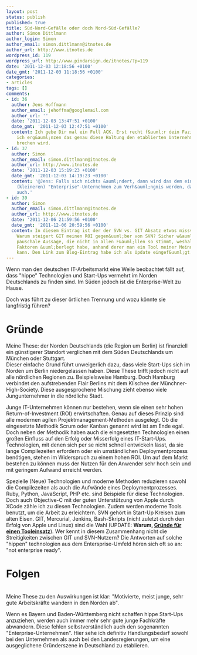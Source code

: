 ```yaml
---
layout: post
status: publish
published: true
title: Süd-Nord-Gefälle oder doch Nord-Süd-Gefälle?
author: Simon Dittlmann
author_login: Simon
author_email: simon.dittlmann@itnotes.de
author_url: http://www.itnotes.de
wordpress_id: 119
wordpress_url: http://www.pindarsign.de/itnotes/?p=119
date: '2011-12-03 12:18:56 +0100'
date_gmt: '2011-12-03 11:18:56 +0100'
categories:
- articles
tags: []
comments:
- id: 36
  author: Jens Hoffmann
  author_email: jehoffma@googlemail.com
  author_url: ''
  date: '2011-12-03 13:47:51 +0100'
  date_gmt: '2011-12-03 12:47:51 +0100'
  content: Ich gebe Dir mal ein Full ACK. Erst recht f&uuml;r dein Fazit, nur w&uuml;rd'
    ich erg&auml;nzen das genau diese Haltung den etablierten Unternehmen das Genick
    brechen wird.
- id: 37
  author: Simon
  author_email: simon.dittlmann@itnotes.de
  author_url: http://www.itnotes.de
  date: '2011-12-03 15:19:23 +0100'
  date_gmt: '2011-12-03 14:19:23 +0100'
  content: '@Jens: Falls sich nichts &auml;ndert, dann wird das dem ein oder anderen
    (kleineren) "Enterprise"-Unternehmen zum Verh&auml;ngnis werden, das glaube ich
    auch.'
- id: 39
  author: Simon
  author_email: simon.dittlmann@itnotes.de
  author_url: http://www.itnotes.de
  date: '2011-12-06 21:59:56 +0100'
  date_gmt: '2011-12-06 20:59:56 +0100'
  content: In diesem Eintrag ist der der SVN vs. GIT Absatz etwas missverst&auml;ndlich.
    Warum steigert GIT meinen ROI gegen&uuml;ber von SVN? Sicher w&auml;re dies eine
    pauschale Aussage, die nicht in allen F&auml;llen so stimmt, weshalb ich mir zentrale
    Faktoren &uuml;berlegt habe, anhand derer man ein Tool meiner Meinung nach ausw&auml;hlen
    kann. Den Link zum Blog-Eintrag habe ich als Update eingef&uuml;gt.
---
```

<p>Wenn man den deutschen IT-Arbeitsmarkt eine Weile beobachtet f&auml;llt auf, dass "hippe" Technologien und Start-Ups vermehrt im Norden Deutschlands zu finden sind. Im S&uuml;den jedoch ist die Enterprise-Welt zu Hause.</p>
<p>Doch was f&uuml;hrt zu dieser &ouml;rtlichen Trennung und wozu k&ouml;nnte sie langfristig f&uuml;hren?</p>
<h1>Gr&uuml;nde</h1></p>
<p>Meine These: der Norden Deutschlands (die Region um Berlin) ist finanziell ein g&uuml;nstigerer Standort verglichen mit dem S&uuml;den Deutschlands um M&uuml;nchen oder Stuttgart.<br />
Dieser einfache Grund f&uuml;hrt unweigerlich dazu, dass viele Start-Ups sich im Norden um Berlin niedergelassen haben. Diese These trifft jedoch nicht auf alle n&ouml;rdlichen Regionen zu. Beispielsweise Hamburg. Doch Hamburg verbindet den aufstrebenden Flair Berlins mit dem Klischee der M&uuml;nchner-High-Society. Diese ausgesprochene Mischung zieht ebenso viele Jungunternehmer in die n&ouml;rdliche Stadt.</p>
<p>Junge IT-Unternehmen k&ouml;nnen nur bestehen, wenn sie einen sehr hohen Return-of-Investment (ROI) erwirtschaften. Genau auf dieses Prinzip sind alle modernen agilen Projektmanagement-Methoden ausgelegt. Ob die eingesetzte Methodik Scrum oder Kanban genannt wird ist am Ende egal. Doch neben der Methodik haben auch die eingesetzten Technologien einen gro&szlig;en Einfluss auf den Erfolg oder Misserfolg eines IT-Start-Ups. Technologien, mit denen sich per se nicht schnell entwickeln l&auml;sst, da sie lange Compilezeiten erfordern oder ein umst&auml;ndlichen Deploymentprozess ben&ouml;tigen, stehen im Widerspruch zu einem hohen ROI. Um auf dem Markt bestehen zu k&ouml;nnen muss der Nutzen f&uuml;r den Anwender sehr hoch sein und mit geringem Aufwand erreicht werden.</p>
<p>Spezielle (Neue) Technologien und moderne Methoden reduzieren sowohl die Compilezeiten als auch die Aufw&auml;nde eines Deploymentprozesses. Ruby, Python, JavaScript, PHP etc. sind Beispiele f&uuml;r diese Technologien. Doch auch Objective-C mit der guten Unterst&uuml;tzung von Apple durch XCode z&auml;hle ich zu diesen Technologien. Zudem werden moderne Tools benutzt, um die Arbeit zu erleichtern. SVN geh&ouml;rt in Start-Up Kreisen zum alten Eisen. GIT, Mercurial, Jenkins, Bash-Skripts (nicht zuletzt durch den Erfolg von Apple und Linux) sind die Wahl (UPDATE: <strong>Warum, <a href="http://www.pindarsign.de/itnotes/?p=122">Gr&uuml;nde f&uuml;r einen Tooleinsatz</a></strong>). Wer kennt in diesem Zusammenhang nicht die Streitigkeiten zwischen GIT und SVN-Nutzern? Die Antworten auf solche "hippen" technologien aus dem Entersprise-Umfeld h&ouml;ren sich oft so an: "not enterprise ready".</p>
<h1>Folgen</h1><br />
Meine These zu den Auswirkungen ist klar: "Motivierte, meist junge, sehr gute Arbeitskr&auml;fte wandern in den Norden ab".</p>
<p>Wenn es Bayern und Baden-W&uuml;rttemberg nicht schaffen hippe Start-Ups anzuziehen, werden auch immer mehr sehr gute junge Fachkr&auml;fte abwandern. Diese fehlen selbstverst&auml;ndlich auch den sogenannten "Enterprise-Unternehmen". Hier sehe ich definitiv Handlungsbedarf sowohl bei den Unternehmen als auch bei den Landesregierungen, um eine ausgeglichene Gr&uuml;nderszene in Deutschland zu etablieren.</p>
